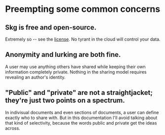 # Preempting some common concerns

## Skg is free and open-source.
Extremely so -- see the [license](../LICENSE.md). No tyrant in the cloud will control your data.

## Anonymity and lurking are both fine.
A user may use anything others have shared while keeping their own information completely private. Nothing in the sharing model requires revealing an author's identity.

## "Public" and "private" are not a straightjacket; they're just two points on a spectrum.
In indivisual documents and even sections of documents, a user can define exactly who to share with. But in this documentation I'll avoid talking about that kind of selectivity, because the words public and private get the ideas across.
